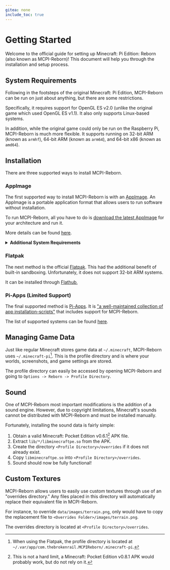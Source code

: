 ```yaml
---
gitea: none
include_toc: true
---
```


# Getting Started
Welcome to the official guide for setting up Minecraft: Pi Edition: Reborn (also known as MCPI-Reborn)! This document will help you through the installation and setup process.

## System Requirements
Following in the footsteps of the original Minecraft: Pi Edition, MCPI-Reborn can be run on just about anything, but there are some restrictions.

Specifically, it requires support for OpenGL ES v2.0 (unlike the original game which used OpenGL ES v1.1). It also only supports Linux-based systems.

In addition, while the original game could only be run on the Raspberry Pi, MCPI-Reborn is much more flexible. It supports running on 32-bit ARM (known as `armhf`), 64-bit ARM (known as `arm64`), and 64-bit x86 (known as `amd64`).

## Installation
There are three supported ways to install MCPI-Reborn.

### AppImage
The first supported way to install MCPI-Reborn is with an [AppImage](https://appimage.org). An AppImage is a portable application format that allows users to run software without installation.

To run MCPI-Reborn, all you have to do is [download the latest AppImage](https://gitea.thebrokenrail.com/minecraft-pi-reborn/minecraft-pi-reborn/releases/latest) for your architecture and run it.

More details can be found [here](https://docs.appimage.org/introduction/quickstart.html#how-to-run-an-appimage).

<details>
<summary><b>Additional System Requirements</b></summary>
The AppImage requires Debian Bullseye or higher. This is equivalent to Ubuntu 20.04.

It also requires some additional packages. To install them, just run:
```sh
sudo apt install -y libfuse2 libgtk-3-0 libopenal1
```
</details>

### Flatpak
The next method is the official [Flatpak](https://www.flatpak.org/). This had the additional benefit of built-in sandboxing. Unfortunately, it does not support 32-bit ARM systems.

It can be installed through [Flathub](https://flathub.org/apps/details/com.thebrokenrail.MCPIReborn),

### Pi-Apps (Limited Support)
The final supported method is [Pi-Apps](https://github.com/Botspot/pi-apps). It is ["a well-maintained collection of app installation-scripts"](https://github.com/Botspot/pi-apps?tab=readme-ov-file#:~:text=a%20well-maintained%20collection%20of%20app%20installation-scripts) that includes support for MCPI-Reborn.

The list of supported systems can be found [here](https://github.com/Botspot/pi-apps?tab=readme-ov-file#supported-systems).

## Managing Game Data
Just like regular Minecraft stores game data at `~/.minecraft`, MCPI-Reborn uses `~/.minecraft-pi`[^1]. This is the profile directory and is where your worlds, screenshots, and game settings are stored.

The profile directory can easily be accessed by opening MCPI-Reborn and going to `Options -> Reborn -> Profile Directory`.

## Sound
One of MCPI-Reborn most important modifications is the addition of a sound engine. However, due to copyright limitations, Minecraft's sounds cannot be distributed with MCPI-Reborn and must be installed manually.

Fortunately, installing the sound data is fairly simple:
1. Obtain a valid Minecraft: Pocket Edition v0.6.1[^2] APK file.
2. Extract `lib/*/libminecraftpe.so` from the APK.
3. Create the directory `<Profile Directory>/overrides` if it does not already exist.
4. Copy `libminecraftpe.so` into `<Profile Directory>/overrides`.
5. Sound should now be fully functional!

## Custom Textures
MCPI-Reborn allows users to easily use custom textures through use of an "overrides directory." Any files placed in this directory will automatically replace their equivalent file in MCPI-Reborn.

For instance, to override `data/images/terrain.png`, only would have to copy the replacement file to `<Overrides Folder>/images/terrain.png`.

The overrides directory is located at `<Profile Directory>/overrides`.

[^1]: When using the Flatpak, the profile directory is located at `~/.var/app/com.thebrokenrail.MCPIReborn/.minecraft-pi`.
[^2]: This is not a hard limit, a Minecraft: Pocket Edition v0.8.1 APK would probably work, but do not rely on it.